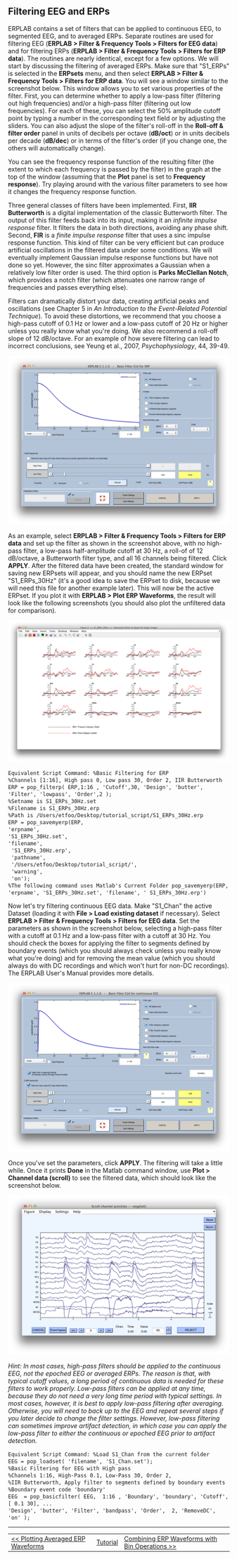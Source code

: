 ## Filtering EEG and ERPs
ERPLAB contains a set of filters that can be applied to continuous EEG, to segmented EEG, and to averaged ERPs.  Separate routines are used for filtering EEG (**ERPLAB > Filter & Frequency Tools >  Filters for EEG data**) and for filtering ERPs (**ERPLAB > Filter & Frequency Tools > Filters for ERP data**).  The routines are nearly identical, except for a few options.  We will start by discussing the filtering of averaged ERPs.  Make sure that "S1_ERPs" is selected in the **ERPsets** menu, and then select **ERPLAB > Filter & Frequency Tools > Filters for ERP data**. You will see a window similar to the screenshot below.  This window allows you to set various properties of the filter.  First, you can determine whether to apply a low-pass filter (filtering out high frequencies) and/or a high-pass filter (filtering out low frequencies).  For each of these, you can select the 50% amplitude cutoff point by typing a number in the corresponding text field or by adjusting the sliders.  You can also adjust the slope of the filter's roll-off in the **Roll-off & filter order** panel in units of decibels per octave (**dB/oct**) or in units decibels per decade (**dB/dec**) or in terms of the filter's order (if you change one, the others will automatically change).

You can see the frequency response function of the resulting filter (the extent to which each frequency is passed by the filter) in the graph at the top of the window (assuming that the **Plot** panel is set to **Frequency response**).  Try playing around with the various filter parameters to see how it changes the frequency response function.

Three general classes of filters have been implemented.  First, **IIR Butterworth** is a digital implementation of the classic Butterworth filter.  The output of this filter feeds back into its input, making it an _infinite impulse response_ filter.  It filters the data in both directions, avoiding any phase shift.  Second, **FIR** is a _finite impulse response_ filter that uses a sinc impulse response function.  This kind of filter can be very efficient but can produce artificial oscillations in the filtered data under some conditions.  We will eventually implement Gaussian impulse response functions but have not done so yet.  However, the sinc filter approximates a Gaussian when a relatively low filter order is used.  The third option is **Parks McClellan Notch**, which provides a notch filter (which attenuates one narrow range of frequencies and passes everything else).

Filters can dramatically distort your data, creating artificial peaks and oscillations (see Chapter 5 in _An Introduction to the Event-Related Potential Technique_).  To avoid these distortions, we recommend that you choose a high-pass cutoff of 0.1 Hz or lower and a low-pass cutoff of 20 Hz or higher unless you really know what you're doing.  We also recommend a roll-off slope of 12 dB/octave.  For an example of how severe filtering can lead to incorrect conclusions, see Yeung et al., 2007, _Psychophysiology_, 44, 39-49.

![GUI](./images/Tutorial/Tutorial_Filtering-EEG-and-ERPs_1.png)

As an example, select **ERPLAB > Filter & Frequency Tools > Filters for ERP data** and set up the filter as shown in the screenshot above, with no high-pass filter, a low-pass half-amplitude cutoff at 30 Hz, a roll-of of 12 dB/octave, a Butterworth filter type, and all 16 channels being filtered.  Click **APPLY**.  After the filtered data have been created, the standard window for saving new ERPsets will appear, and you should name the new ERPset "S1_ERPs_30Hz" (it's a good idea to save the ERPset to disk, because we will need this file for another example later).  This will now be the active ERPset.  If you plot it with **ERPLAB > Plot ERP Waveforms**, the result will look like the following screenshots (you should also plot the unfiltered data for comparison).

![GUI](./images/Tutorial/Tutorial_Filtering-EEG-and-ERPs_2.png)

    Equivalent Script Command: %Basic Filtering for ERP
    %Channels [1:16], High pass 0, Low pass 30, Order 2, IIR Butterworth
    ERP = pop_filterp( ERP,1:16 , 'Cutoff',30, 'Design', 'butter', 'Filter', 'lowpass', 'Order',2 );
    %Setname is S1_ERPs_30Hz.set
    %Filename is S1_ERPs_30Hz.erp
    %Path is /Users/etfoo/Desktop/tutorial_script/S1_ERPs_30Hz.erp
    ERP = pop_savemyerp(ERP,
    'erpname',
    'S1_ERPs_30Hz.set',
    'filename',
     'S1_ERPs_30Hz.erp',
     'pathname',
     '/Users/etfoo/Desktop/tutorial_script/',
     'warning',
     'on');
    %The following command uses Matlab's Current Folder pop_savemyerp(ERP, 'erpname', 'S1_ERPs_30Hz.set', 'filename', ' S1_ERPs_30Hz.erp')  


Now let's try filtering continuous EEG data.  Make "S1_Chan" the active Dataset (loading it with **File > Load existing dataset** if necessary).  Select **ERPLAB > Filter & Frequency Tools > Filters for EEG data**.  Set the parameters as shown in the screenshot below, selecting a high-pass filter with a cutoff at 0.1 Hz and a low-pass filter with a cutoff at 30 Hz.  You should check the boxes for applying the filter to segments defined by boundary events (which you should always check unless you really know what you're doing) and for removing the mean value (which you should always do with DC recordings and which won't hurt for non-DC recordings).  The ERPLAB User's Manual provides more details.

![GUI](./images/Tutorial/Tutorial_Filtering-EEG-and-ERPs_3.png)

Once you've set the parameters, click **APPLY**.  The filtering will take a little while. Once it prints **Done** in the Matlab command window, use **Plot > Channel data (scroll)** to see the filtered data, which should look like the screenshot below.

![GUI](./images/Tutorial/Tutorial_Filtering-EEG-and-ERPs_4.png)

_Hint: In most cases, high-pass filters should be applied to the continuous EEG, not the epoched EEG or averaged ERPs.  The reason is that, with typical cutoff values, a long period of continuous data is needed for these filters to work properly.  Low-pass filters can be applied at any time, because they do not need a very long time period with typical settings.  In most cases, however, it is best to apply low-pass filtering after averaging.  Otherwise, you will need to back up to the EEG and repeat several steps if you later decide to change the filter settings.  However, low-pass filtering can sometimes improve artifact detection, in which case you can apply the low-pass filter to either the continuous or epoched EEG prior to artifact detection._  



    Equivalent Script Command: %Load S1_Chan from the current folder
    EEG = pop_loadset( 'filename', 'S1_Chan.set');
    %Basic Filtering for EEG with High pass
    %Channels 1:16, High-Pass 0.1, Low-Pass 30, Order 2,
    %IIR Butterworth, Apply filter to segments defined by boundary events
    %Boundary event code 'boundary'
    EEG  = pop_basicfilter( EEG,  1:16 , 'Boundary', 'boundary', 'Cutoff', [ 0.1 30], ...
    'Design', 'butter', 'Filter', 'bandpass', 'Order',  2, 'RemoveDC', 'on' );

----
<table style="width:100%">
  <tr>
    <td><a href="./Plotting-Averaged-ERP-Waveforms"> << Plotting Averaged ERP Waveforms </a></td>
    <td><a href="./Tutorial"> Tutorial</a></td>
    <td><a href="./Combining-ERP-Waveforms-with-Bin-Operations">  Combining ERP Waveforms with Bin Operations >>  </a></td>
  </tr>
</table>
